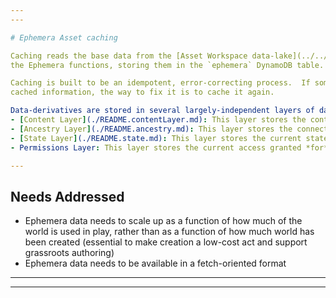 ```yaml
---
---

# Ephemera Asset caching

Caching reads the base data from the [Asset Workspace data-lake](../../../packages/mtw-asset-workspace/README.md), and creates data-derivatives to support
the Ephemera functions, storing them in the `ephemera` DynamoDB table.

Caching is built to be an idempotent, error-correcting process.  If something goes wrong with the
cached information, the way to fix it is to cache it again.

Data-derivatives are stored in several largely-independent layers of data:
- [Content Layer](./README.contentLayer.md): This layer stores the content of the underlying Assets (rooms, features, etc.) as it will be needed to render the world
- [Ancestry Layer](./README.ancestry.md): This layer stores the connections between different assets (what is dependent upon what earlier asset)
- [State Layer](./README.state.md): This layer stores the current state of all variables in the programmatic layer of the assets, and allows the world to be responsive
- Permissions Layer: This layer stores the current access granted *for* each character, *to* some set of assets (as well as globally accessible Canonical assets)

---
```


## Needs Addressed

- Ephemera data needs to scale up as a function of how much of the world is used in play, rather than as a function of how much
world has been created (essential to make creation a low-cost act and support grassroots authoring)
- Ephemera data needs to be available in a fetch-oriented format

---
---
